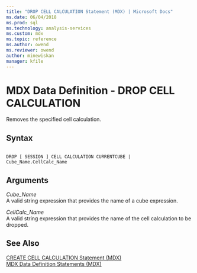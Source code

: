 ```yaml
---
title: "DROP CELL CALCULATION Statement (MDX) | Microsoft Docs"
ms.date: 06/04/2018
ms.prod: sql
ms.technology: analysis-services
ms.custom: mdx
ms.topic: reference
ms.author: owend
ms.reviewer: owend
author: minewiskan
manager: kfile
---
```

# MDX Data Definition - DROP CELL CALCULATION


  Removes the specified cell calculation.  
  
## Syntax  
  
```  
  
DROP [ SESSION ] CELL CALCULATION CURRENTCUBE | Cube_Name.CellCalc_Name  
```  
  
## Arguments  
 *Cube_Name*  
 A valid string expression that provides the name of a cube expression.  
  
 *CellCalc_Name*  
 A valid string expression that provides the name of the cell calculation to be dropped.  
  
## See Also  
 [CREATE CELL CALCULATION Statement &#40;MDX&#41;](../mdx/mdx-data-definition-create-cell-calculation.md)   
 [MDX Data Definition Statements &#40;MDX&#41;](../mdx/mdx-data-definition-statements-mdx.md)  
  
  
